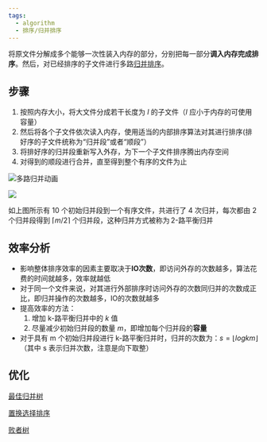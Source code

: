```yaml
---
tags:
  - algorithm
  - 排序/归并排序
---
```

将原文件分解成多个能够一次性装入内存的部分，分别把每一部分**调入内存完成排序**。然后，对已经排序的子文件进行多路[归并排序](归并排序.md)。

## 步骤
1. 按照内存大小，将大文件分成若干长度为 $l$ 的子文件（$l$ 应小于内存的可使用容量） 
2. 然后将各个子文件依次读入内存，使用适当的内部排序算法对其进行排序(排好序的子文件统称为“归并段”或者“顺段”） 
3. 将排好序的归并段重新写入外存，为下一个子文件排序腾出内存空间 
4. 对得到的顺段进行合并，直至得到整个有序的文件为止


![多路归并动画](https://pic-1257412153.cos.ap-nanjing.myqcloud.com/images/2023%2F12%2F07%2F%E5%A4%9A%E8%B7%AF%E5%BD%92%E5%B9%B6%E5%8A%A8%E7%94%BB-936533.gif)



![](https://pic-1257412153.cos.ap-nanjing.myqcloud.com/images/2023%2F12%2F07%2FGetImage%20-1--bce99d.png)

如上图所示有 10 个初始归并段到一个有序文件，共进行了 4 次归并，每次都由 2 个归并段得到 $⌈m/2⌉$ 个归并段，这种归并方式被称为 2-路平衡归并

## 效率分析

- 影响整体排序效率的因素主要取决于**IO次数**，即访问外存的次数越多，算法花费的时间就越多，效率就越低
- 对于同一个文件来说，对其进行外部排序时访问外存的次数同归并的次数成正比，即归并操作的次数越多，IO的次数就越多
- 提高效率的方法：
	1. 增加 k-路平衡归并中的 $k$ 值
	2. 尽量减少初始归并段的数量 $m$，即增加每个归并段的**容量**
- 对于具有 m 个初始归并段进行 k-路平衡归并时，归并的次数为：$s=⌊logk⁡m ⌋$（其中 s 表示归并次数，注意是向下取整）

## 优化

[最佳归并树](最佳归并树.md)

[置换选择排序](置换选择排序.md)

[败者树](败者树.md)
